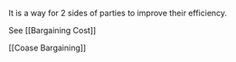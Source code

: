 It is a way for 2 sides of parties to improve their efficiency.

See [[Bargaining Cost]]

[[Coase Bargaining]]

